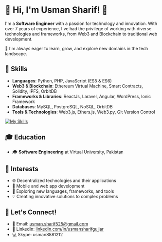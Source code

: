 # 🌟 Hi, I'm Usman Sharif! 👋

I'm a **Software Engineer** with a passion for technology and innovation. With over 7 years of experience, I've had the privilege of working with diverse technologies and frameworks, from Web3 and Blockchain to traditional web development.

🌱 I'm always eager to learn, grow, and explore new domains in the tech landscape.

## 🔧 Skills

- **Languages**: Python, PHP, JavaScript (ES5 & ES6)
- **Web3 & Blockchain**: Ethereum Virtual Machine, Smart Contracts, Solidity, IPFS, OrbitDB
- **Frameworks & Libraries**: ReactJs, Laravel, Angular, WordPress, Ionic Framework
- **Databases**: MySQL, PostgreSQL, NoSQL, OrbitDB
- **Tools & Technologies**: Web3.js, Ethers.js, Web3.py, Git Version Control

[![My Skills](https://skillicons.dev/icons?i=js,html,css,py,fastapi,php,laravel,mysql,mongodb,md,linux,nodejs,postgres,react,electron,sqlite,solidity,tailwind,jquery,ipfs,git,docker)](https://usmansharif.com)

## 🎓 Education

- 🎓 **Software Engineering** at Virtual University, Pakistan

## 🎨 Interests

- 🌐 Decentralized technologies and their applications
- 📱 Mobile and web app development
- 🚀 Exploring new languages, frameworks, and tools
- 💡 Creating innovative solutions to complex problems


## 💌 Let's Connect!

- 📧 Email: [usman.sharif525@gmail.com](mailto:usman.sharif525@gmail.com)
- 💼 LinkedIn: [linkedin.com/in/usmansharifgujjar](https://www.linkedin.com/in/usmansharifgujjar)
- 💻 Skype: usman8881212
